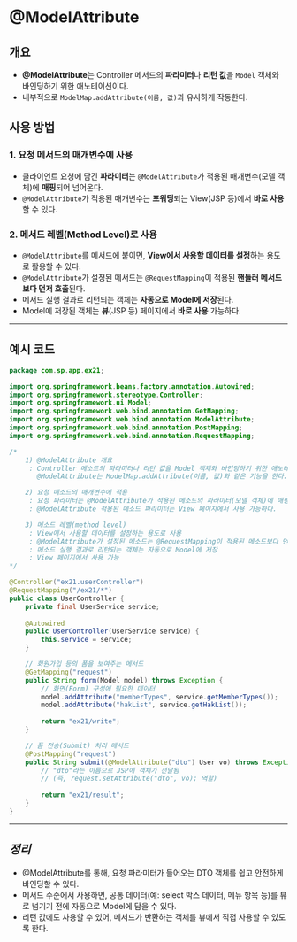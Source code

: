 # @ModelAttribute

## 개요
- **@ModelAttribute**는 Controller 메서드의 **파라미터**나 **리턴 값**을 `Model` 객체와 바인딩하기 위한 애노테이션이다.
- 내부적으로 `ModelMap.addAttribute(이름, 값)`과 유사하게 작동한다.

## 사용 방법

### 1. 요청 메서드의 매개변수에 사용
- 클라이언트 요청에 담긴 **파라미터**는 `@ModelAttribute`가 적용된 매개변수(모델 객체)에 **매핑**되어 넘어온다.
- `@ModelAttribute`가 적용된 매개변수는 **포워딩**되는 View(JSP 등)에서 **바로 사용**할 수 있다.

### 2. 메서드 레벨(Method Level)로 사용
- `@ModelAttribute`를 메서드에 붙이면, **View에서 사용할 데이터를 설정**하는 용도로 활용할 수 있다.
- `@ModelAttribute`가 설정된 메서드는 `@RequestMapping`이 적용된 **핸들러 메서드보다 먼저 호출**된다.
- 메서드 실행 결과로 리턴되는 객체는 **자동으로 Model에 저장**된다.
- Model에 저장된 객체는 **뷰**(JSP 등) 페이지에서 **바로 사용** 가능하다.

---

## 예시 코드

```java
package com.sp.app.ex21;

import org.springframework.beans.factory.annotation.Autowired;
import org.springframework.stereotype.Controller;
import org.springframework.ui.Model;
import org.springframework.web.bind.annotation.GetMapping;
import org.springframework.web.bind.annotation.ModelAttribute;
import org.springframework.web.bind.annotation.PostMapping;
import org.springframework.web.bind.annotation.RequestMapping;

/*
    1) @ModelAttribute 개요
     : Controller 메소드의 파라미터나 리턴 값을 Model 객체와 바인딩하기 위한 애노테이션
       @ModelAttribute는 ModelMap.addAttribute(이름, 값)와 같은 기능을 한다.

    2) 요청 메소드의 매개변수에 적용
     : 요청 파라미터는 @ModelAttribute가 적용된 메소드의 파라미터(모델 객체)에 매핑되어 넘어온다.
     : @ModelAttribute 적용된 메소드 파라미터는 View 페이지에서 사용 가능하다.

    3) 메소드 레벨(method level)
     : View에서 사용할 데이터를 설정하는 용도로 사용
     : @ModelAttribute가 설정된 메소드는 @RequestMapping이 적용된 메소드보다 먼저 호출
     : 메소드 실행 결과로 리턴되는 객체는 자동으로 Model에 저장
     : View 페이지에서 사용 가능
*/

@Controller("ex21.userController")
@RequestMapping("/ex21/*")
public class UserController {
    private final UserService service;
    
    @Autowired
    public UserController(UserService service) {
        this.service = service;
    }

    // 회원가입 등의 폼을 보여주는 메서드
    @GetMapping("request")
    public String form(Model model) throws Exception {
        // 화면(Form) 구성에 필요한 데이터
        model.addAttribute("memberTypes", service.getMemberTypes());
        model.addAttribute("hakList", service.getHakList());
        
        return "ex21/write";
    }

    // 폼 전송(Submit) 처리 메서드
    @PostMapping("request")
    public String submit(@ModelAttribute("dto") User vo) throws Exception {
        // "dto"라는 이름으로 JSP에 객체가 전달됨
        // (즉, request.setAttribute("dto", vo); 역할)
        
        return "ex21/result"; 
    }
}
```

---

## ***정리***
- @ModelAttribute를 통해, 요청 파라미터가 들어오는 DTO 객체를 쉽고 안전하게 바인딩할 수 있다.
- 메서드 수준에서 사용하면, 공통 데이터(예: select 박스 데이터, 메뉴 항목 등)를 뷰로 넘기기 전에 자동으로 Model에 담을 수 있다.
- 리턴 값에도 사용할 수 있어, 메서드가 반환하는 객체를 뷰에서 직접 사용할 수 있도록 한다.


